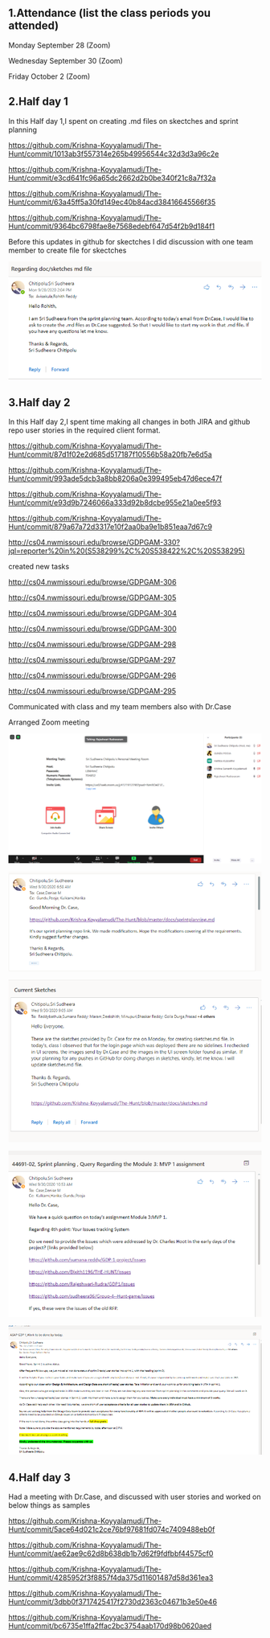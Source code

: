 ## 1.Attendance (list the class periods you attended)

Monday September 28 (Zoom)

Wednesday September 30 (Zoom)

Friday October 2 (Zoom)

## 2.Half day 1

In this Half day 1,I spent on creating .md files on skectches and sprint planning

https://github.com/Krishna-Koyyalamudi/The-Hunt/commit/1013ab3f557314e265b49956544c32d3d3a96c2e

https://github.com/Krishna-Koyyalamudi/The-Hunt/commit/e3cd641fc96a65dc2662d2b0be340f21c8a7f32a

https://github.com/Krishna-Koyyalamudi/The-Hunt/commit/63a45ff5a30fd149ec40b84acd38416645566f35

https://github.com/Krishna-Koyyalamudi/The-Hunt/commit/9364bc6798fae8e7568edebf647d54f2b9d184f1

Before this updates in github for skectches I did discussion with one team member to create file for skectches

![](https://raw.githubusercontent.com/sudheera96/GDP1-Module-1-Individual-1/master/Screenshot%20(155).png)

## 3.Half day 2


In this Half day 2,I spent time making all changes in both JIRA and github repo user stories in the required client format.

https://github.com/Krishna-Koyyalamudi/The-Hunt/commit/87d1f02e2d685d517187f10556b58a20fb7e6d5a

https://github.com/Krishna-Koyyalamudi/The-Hunt/commit/993ade5dcb3a8bb8206a0e399495eb47d6ece47f

https://github.com/Krishna-Koyyalamudi/The-Hunt/commit/e93d9b7246066a333d92b8dcbe955e21a0ee5f93

https://github.com/Krishna-Koyyalamudi/The-Hunt/commit/879a67a72d3317e10f2aa0ba9e1b851eaa7d67c9

http://cs04.nwmissouri.edu/browse/GDPGAM-330?jql=reporter%20in%20(S538299%2C%20S538422%2C%20S538295)

created new tasks

http://cs04.nwmissouri.edu/browse/GDPGAM-306

http://cs04.nwmissouri.edu/browse/GDPGAM-305

http://cs04.nwmissouri.edu/browse/GDPGAM-304

http://cs04.nwmissouri.edu/browse/GDPGAM-300

http://cs04.nwmissouri.edu/browse/GDPGAM-298

http://cs04.nwmissouri.edu/browse/GDPGAM-297

http://cs04.nwmissouri.edu/browse/GDPGAM-296

http://cs04.nwmissouri.edu/browse/GDPGAM-295

Communicated with class and my team members also with Dr.Case

Arranged Zoom meeting 

![](https://raw.githubusercontent.com/sudheera96/GDP1-Module-1-Individual-1/master/Screenshot%20(154).png)

![](https://raw.githubusercontent.com/sudheera96/GDP1-Module-1-Individual-1/master/Screenshot%20(156).png)

![](https://raw.githubusercontent.com/sudheera96/GDP1-Module-1-Individual-1/master/Screenshot%20(157).png)

![](https://raw.githubusercontent.com/sudheera96/GDP1-Module-1-Individual-1/master/Screenshot%20(158).png)

![](https://raw.githubusercontent.com/sudheera96/GDP1-Module-1-Individual-1/master/Screenshot%20(159).png)


## 4.Half day 3

Had a meeting with Dr.Case, and discussed with user stories and worked on below things as samples 

https://github.com/Krishna-Koyyalamudi/The-Hunt/commit/5ace64d021c2ce76bf97681fd074c7409488eb0f

https://github.com/Krishna-Koyyalamudi/The-Hunt/commit/ae62ae9c62d8b638db1b7d62f9fdfbbf44575cf0

https://github.com/Krishna-Koyyalamudi/The-Hunt/commit/4285952f3f8857f4da375d11601487d58d361ea3

https://github.com/Krishna-Koyyalamudi/The-Hunt/commit/3dbb0f3717425417f2730d2363c04671b3e50e46

https://github.com/Krishna-Koyyalamudi/The-Hunt/commit/bc6735e1ffa2ffac2bc3754aab170d98b0620aed
